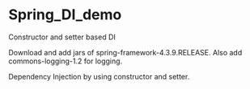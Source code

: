 # Spring_DI_demo
Constructor and setter based DI

Download and add jars of spring-framework-4.3.9.RELEASE.  Also add commons-logging-1.2 for logging.

Dependency Injection by using constructor and setter.
